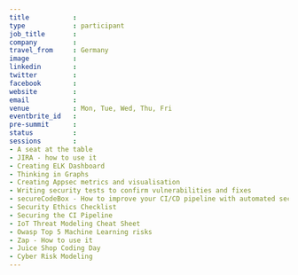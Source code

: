 ```yaml
---
title           :
type            : participant
job_title       :
company         :
travel_from     : Germany
image           :
linkedin        :
twitter         :
facebook        :
website         :
email           :
venue           : Mon, Tue, Wed, Thu, Fri
eventbrite_id   :
pre-summit      :
status          :
sessions        :
- A seat at the table
- JIRA - how to use it
- Creating ELK Dashboard
- Thinking in Graphs
- Creating Appsec metrics and visualisation
- Writing security tests to confirm vulnerabilities and fixes
- secureCodeBox - How to improve your CI/CD pipeline with automated security tests
- Security Ethics Checklist
- Securing the CI Pipeline
- IoT Threat Modeling Cheat Sheet
- Owasp Top 5 Machine Learning risks
- Zap - How to use it
- Juice Shop Coding Day
- Cyber Risk Modeling
---
```


<!-- put more details about participant here -->
